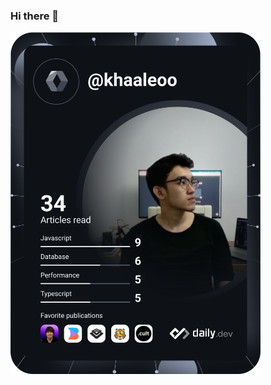 ### Hi there 👋

<a href="https://app.daily.dev/DailyDevTips"><img src="https://github.com/khaaleoo/khaaleoo/blob/master/devcard.svg" width="400" alt="Chris Bongers's Dev Card"/></a>

<!--
**khaaleoo/khaaleoo** is a ✨ _special_ ✨ repository because its `README.md` (this file) appears on your GitHub profile.

Here are some ideas to get you started:

- 🔭 I’m currently working on ...
- 🌱 I’m currently learning ...
- 👯 I’m looking to collaborate on ...
- 🤔 I’m looking for help with ...
- 💬 Ask me about ...
- 📫 How to reach me: ...
- 😄 Pronouns: ...
- ⚡ Fun fact: ...
-->

